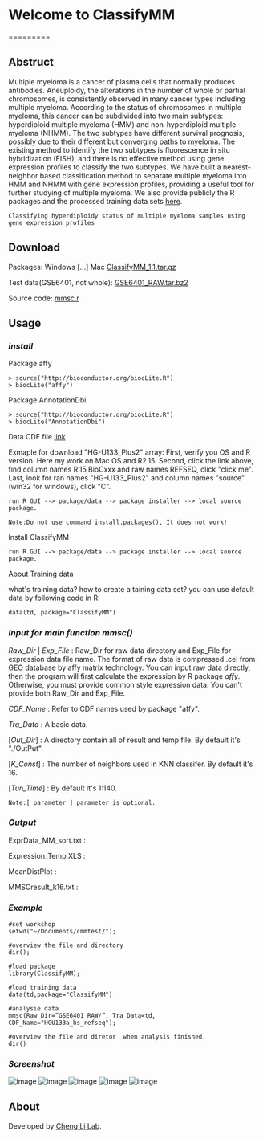 # Welcome to ClassifyMM
=========
## Abstruct
Multiple myeloma is a cancer of plasma cells that normally produces antibodies. Aneuploidy, the alterations in the number of whole or partial chromosomes, is consistently observed in many cancer types including multiple myeloma. According to the status of chromosomes in multiple myeloma, this cancer can be subdivided into two main subtypes: hyperdiploid multiple myeloma (HMM) and non-hyperdiploid multiple myeloma (NHMM). The two subtypes have different survival prognosis, possibly due to their different but converging paths to myeloma. The existing method to identify the two subtypes is fluorescence in situ hybridization (FISH), and there is no effective method using gene expression profiles to classify the two subtypes. We have built a nearest-neighbor based classification method to separate multiple myeloma into HMM and NHMM with gene expression profiles, providing a useful tool for further studying of multiple myeloma. We also provide publicly the R packages and the processed training data sets [here](http://hmmc.github.com).

```Classifying hyperdiploidy status of multiple myeloma samples using gene expression profiles```

## Download

Packages: Windows [...] Mac [ClassifyMM_1.1.tar.gz](data/ClassifyMM_1.1.tar.gz)

Test data(GSE6401, not whole): [GSE6401_RAW.tar.bz2](data/GSE6401_RAW.tar.bz2)

Source code: [mmsc.r](data/mmsc.r)

## Usage

### *install*

Package affy
	
	> source("http://bioconductor.org/biocLite.R")
	> biocLite("affy")

Package AnnotationDbi

	> source("http://bioconductor.org/biocLite.R")
	> biocLite("AnnotationDbi")
	
Data CDF file [link](http://brainarray.mbni.med.umich.edu/Brainarray/Database/CustomCDF/CDF_download.asp)

Exmaple for download "HG-U133_Plus2" array: First, verify you OS and R version. Here my work on Mac OS and R2.15. Second, click the link above, find column names R.15,BioCxxx and raw names REFSEQ, click "click me". Last, look for ran names "HG-U133_Plus2" and column names "source"(win32 for windows), click "C".

	run R GUI --> package/data --> package installer --> local source package.

```Note:Do not use command install.packages(), It does not work!```

Install ClassifyMM

	run R GUI --> package/data --> package installer --> local source package.

About Training data

what's training data? how to create a taining data set? you can use default data by following code in R:
	
	data(td, package="ClassifyMM")

	
### *Input for main function mmsc()*

*Raw_Dir* | *Exp_File* : Raw_Dir for raw data directory and Exp_File for expression data file name. The format of raw data is compressed .cel from GEO database by affy matrix technology. You can input raw data directly, then the program will first calculate the expression by R package _affy_. Otherwise, you must provide common style expression data. You can't provide both Raw_Dir and Exp_File.

*CDF_Name* : Refer to CDF names used by package "affy".

*Tra_Data* : A basic data.

[*Out_Dir*] : A directory contain all of result and temp file. By default it's "./OutPut".

[*K_Const*] : The number of neighbors used in KNN classifer. By default it's 16.

[*Tun_Time*] : By default it's 1:140.

`Note:[ parameter ] parameter is optional.`

### *Output*

ExprData_MM_sort.txt :

Expression_Temp.XLS :

MeanDistPlot :

MMSCresult_k16.txt :

### *Example*


	#set workshop
	setwd("~/Documents/cmmtest/");
	
	#overview the file and directory
	dir();
	
	#load package
	library(ClassifyMM);
	
	#load training data
	data(td,package="ClassifyMM")
	
	#analysie data
	mmsc(Raw_Dir=“GSE6401_RAW/”, Tra_Data=td, CDF_Name="HGU133a_hs_refseq");

	#overview the file and diretor	when analysis finished.
	dir()
	
### *Screenshot*

![image](image/cdf1.png)
![image](image/cdf2.png)
![image](image/dir.png)
![image](image/run.png)
![image](image/result.png)

## About

Developed by [Cheng Li Lab](http://www.chenglilab.org).